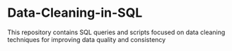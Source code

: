 # Data-Cleaning-in-SQL
This repository contains SQL queries and scripts focused on data cleaning techniques for improving data quality and consistency
